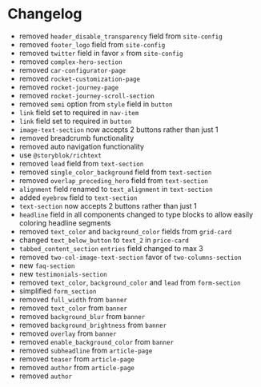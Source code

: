 # Changelog

- removed `header_disable_transparency` field from `site-config`
- removed `footer_logo` field from `site-config`
- removed `twitter` field in favor `x` from `site-config`
- removed `complex-hero-section`
- removed `car-configurator-page`
- removed `rocket-customization-page`
- removed `rocket-journey-page`
- removed `rocket-journey-scroll-section`
- removed `semi` option from `style` field in `button`
- `link` field set to required in `nav-item`
- `link` field set to required in `button`
- `image-text-section` now accepts 2 buttons rather than just 1
- removed breadcrumb functionality
- removed auto navigation functionality
- use `@storyblok/richtext`
- removed `lead` field from `text-section`
- removed `single_color_background` field from `text-section`
- removed `overlap_preceding_hero` field from `text-section`
- `alignment` field renamed to `text_alignment` in `text-section`
- added `eyebrow` field to `text-section`
- `text-section` now accepts 2 buttons rather than just 1
- `headline` field in all components changed to type blocks to allow easily coloring headline segments
- removed `text_color` and `background_color` fields from `grid-card`
- changed `text_below_button` to `text_2` in `price-card`
- `tabbed_content_section` `entries` field changed to max 3
- removed `two-col-image-text-section` favor of `two-columns-section`
- new `faq-section`
- new `testimonials-section`
- removed `text_color`, `background_color` and `lead` from `form-section`
- simplified `form_section`
- removed `full_width` from `banner`
- removed `text_color` from `banner`
- removed `background_blur` from `banner`
- removed `background_brightness` from `banner`
- removed `overlay` from `banner`
- removed `enable_background_color` from `banner`
- removed `subheadline` from `article-page`
- removed `teaser` from `article-page`
- removed `author` from `article-page`
- removed `author`
